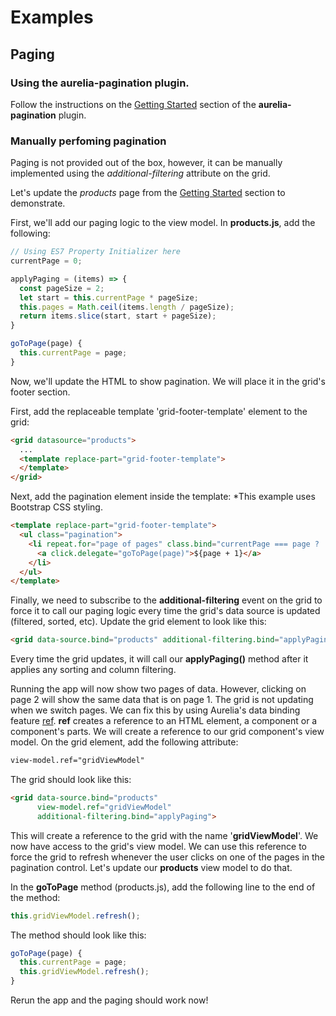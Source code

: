 # Examples

## Paging

### Using the aurelia-pagination plugin.
Follow the instructions on the [Getting Started](https://github.com/donnelljenkins/aurelia-pagination/blob/master/doc/HOWTO.md#aurelia-datagrid014) section of the **aurelia-pagination** plugin.

### Manually perfoming pagination
Paging is not provided out of the box, however, it can be manually implemented using the *additional-filtering* attribute on the grid.

Let's update the *products* page from the [Getting Started](https://github.com/donnelljenkins/aurelia-datagrid/blob/master/doc/HOWTO.md#getting-started) section to demonstrate.

First, we'll add our paging logic to the view model. In **products.js**, add the following:
```javascript
// Using ES7 Property Initializer here
currentPage = 0;

applyPaging = (items) => {
  const pageSize = 2;
  let start = this.currentPage * pageSize;
  this.pages = Math.ceil(items.length / pageSize);
  return items.slice(start, start + pageSize);
}

goToPage(page) {
  this.currentPage = page;
}
```

Now, we'll update the HTML to show pagination.  We will place it in the grid's footer section.

First, add the replaceable template 'grid-footer-template' element to the grid:
```html
<grid datasource="products">
  ...
  <template replace-part="grid-footer-template">
  </template>
</grid>
```

Next, add the pagination element inside the template:
*This example uses Bootstrap CSS styling.
```html
<template replace-part="grid-footer-template">
  <ul class="pagination">
    <li repeat.for="page of pages" class.bind="currentPage === page ? 'active': ''">
      <a click.delegate="goToPage(page)">${page + 1}</a>
    </li>
  </ul>
</template>
```

Finally, we need to subscribe to the **additional-filtering** event on the grid to force it to call our paging logic every time the grid's data source is updated (filtered, sorted, etc).  Update the grid element to look like this:
```html
<grid data-source.bind="products" additional-filtering.bind="applyPaging">
```
Every time the grid updates, it will call our **applyPaging()** method after it applies any sorting and column filtering.

Running the app will now show two pages of data. However, clicking on page 2 will show the same data that is on page 1. The grid is not updating when we switch pages. We can fix this by using Aurelia's data binding feature [ref](http://aurelia.io/docs.html#/aurelia/framework/1.0.0-beta.1.0.2/doc/article/cheat-sheet).  **ref** creates a reference to an HTML element, a component or a component's parts.  We will create a reference to our grid component's view model. On the grid element, add the following attribute:
```html
view-model.ref="gridViewModel"
```
The grid should look like this:
```html
<grid data-source.bind="products"
      view-model.ref="gridViewModel"
      additional-filtering.bind="applyPaging">
```
This will create a reference to the grid with the name '**gridViewModel**'.  We now have access to the grid's view model.  We can use this reference to force the grid to refresh whenever the user clicks on one of the pages in the pagination control.  Let's update our **products** view model to do that.

In the **goToPage** method (products.js), add the following line to the end of the method:
```javascript
this.gridViewModel.refresh();
```
The method should look like this:
```javascript
goToPage(page) {
  this.currentPage = page;
  this.gridViewModel.refresh();
}
```

Rerun the app and the paging should work now!
